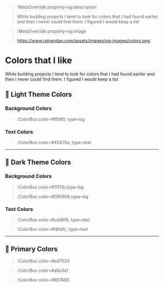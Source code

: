 > :MetaOverride property=og:description
>
> While building projects I tend to look for colors that I had found earlier and then I never could find them. I figured I would keep a list

> :MetaOverride property=og:image
>
> https://www.rajnandan.com/assets/images/og-images/colors.png

# Colors that I like

While building projects I tend to look for colors that I had found earlier and then I never could find them. I figured I would keep a list


## 🎨 Light Theme Colors

### Background Colors

> :ColorBox color=#fffdf0, type=bg


### Text Colors

> :ColorBox color=#45475a, type=text

---

## 🎨 Dark Theme Colors

### Background Colors

> :ColorBox color=#11111b,type=bg

> :ColorBox color=#09090b,type=bg

### Text Colors

> :ColorBox color=#cdd6f4, type=text

> :ColorBox color=#f8fafc, type=text

---

## 🎨 Primary Colors

> :ColorBox color=#ed702d

> :ColorBox color=#a6e3a1

> :ColorBox color=#8E7AB5
